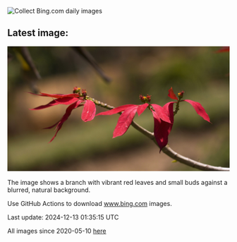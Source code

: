 ![Collect Bing.com daily images](https://github.com/counter2015/bing-daily-images/workflows/Collect%20Bing.com%20daily%20images/badge.svg)
## Latest image:
![](images/WildPoinsettia.jpg)

The image shows a branch with vibrant red leaves and small buds against a blurred, natural background.

Use GitHub Actions to download www.bing.com images.

Last update: 2024-12-13 01:35:15 UTC

All images since 2020-05-10 [here](https://github.com/counter2015/bing-daily-images/tree/master/images)
